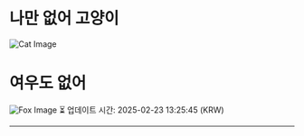 
# 나만 없어 고양이

![Cat Image](https://cdn2.thecatapi.com/images/66t.jpg)

# 여우도 없어
![Fox Image](https://randomfox.ca/images/110.jpg)
⏳ 업데이트 시간: 2025-02-23 13:25:45 (KRW)

---
